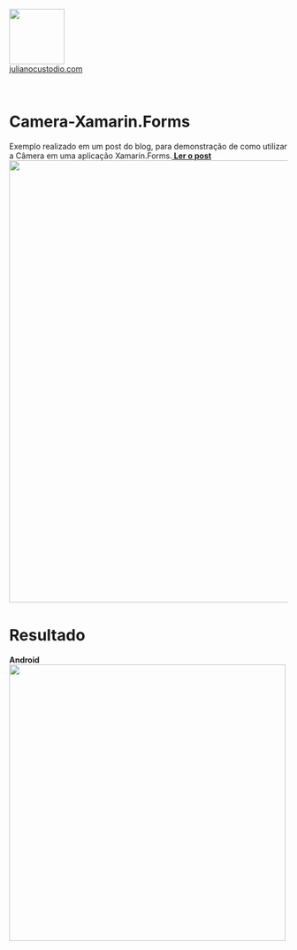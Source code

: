 


  <a href="http://julianocustodio.com" target="_blank"><image width="100px" src="https://julianocustodiosite.files.wordpress.com/2017/02/cropped-logojuliano.png?w=300&h=300&crop=1"/></a>
 <br/><a href="http://julianocustodio.com">julianocustodio.com</a>

 
<br/>

# Camera-Xamarin.Forms

Exemplo realizado em um post do blog, para demonstração de como utilizar a Câmera em uma aplicação Xamarin.Forms.<a href="https://julianocustodio.com/2017/08/31/camera-xamarin-forms/" target="_blank"><b> Ler o post</b></a></br> 
<a href="https://julianocustodio.com/2017/08/31/camera-xamarin-forms/">
<image width="800px" src="https://julianocustodiosite.files.wordpress.com/2017/08/imagecamera.png?w=1462"/></a>
<span>
<br/>


# Resultado

<span>
  <b>Android</b>
  <br/>
  <image height="500px"src="https://julianocustodiosite.files.wordpress.com/2017/08/ezgif-com-gif-maker.gif?w=417&h=683"/>
</span>
<br/><br/>




